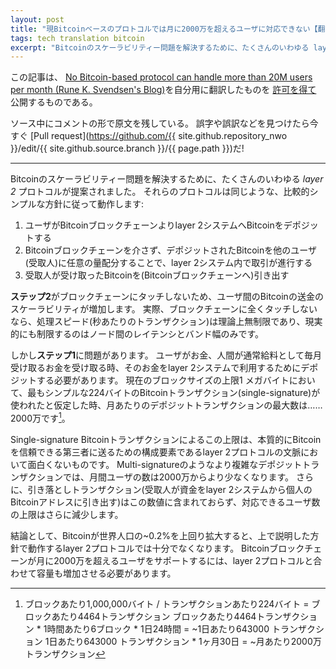 ```yaml
---
layout: post
title: "現Bitcoinベースのプロトコルでは月に2000万を超えるユーザに対応できない【翻訳】"
tags: tech translation bitcoin
excerpt: "Bitcoinのスケーラビリティー問題を解決するために、たくさんのいわゆる layer 2 プロトコルが提案されました。 それらのプロトコルは同じような、比較的シンプルな方針に従って動作します:"
---
```


この記事は、
[No Bitcoin-based protocol can handle more than 20M users per month (Rune K. Svendsen's Blog)](https://runeksvendsen.github.io/blog/posts/2017-10-08-no-bitcoin-based-protocol-can-handle-more-than-20m-users-per-month.html)を自分用に翻訳したものを
[許可を得て](https://twitter.com/runeksvendsen/status/919218487167471617)
公開するものである。

ソース中にコメントの形で原文を残している。
誤字や誤訳などを見つけたら今すぐ
[Pull request](https://github.com/{{ site.github.repository_nwo }}/edit/{{ site.github.source.branch }}/{{ page.path }})だ!

---
<!-- To solve Bitcoin’s scalability challenge, many so-called _layer 2_ protocols have been proposed. All of these protocols operate on the same, relatively simple, principle: -->

Bitcoinのスケーラビリティー問題を解決するために、たくさんのいわゆる _layer 2_ プロトコルが提案されました。
それらのプロトコルは同じような、比較的シンプルな方針に従って動作します:

<!-- 1.  User deposits bitcoins (via the Bitcoin blockchain) into the layer 2 system
2.  Stuff happens within the layer 2 system – without touching the Bitcoin blockchain – which assigns arbitrarily small parts of the deposited bitcoins to other users (recipients) in the system
3.  Recipients withdraw received bitcoins (into the Bitcoin blockchain) -->

1. ユーザがBitcoinブロックチェーンよりlayer 2システムへBitcoinをデポジットする
2. Bitcoinブロックチェーンを介さず、デポジットされたBitcoinを他のユーザ(受取人)に任意の量配分することで、layer 2システム内で取引が進行する
3. 受取人が受け取ったBitcoinを(Bitcoinブロックチェーンへ)引き出す

<!-- This increases the scalability of transferring bitcoins from user to user, since at _Step 2_ nothing touches the blockchain. In fact, since nothing touches the blockchain, the transaction speed (as measured in transactions per second) is theoretically unlimited, and in practice only limited by latency and bandwidth between nodes. -->
**ステップ2**がブロックチェーンにタッチしないため、ユーザ間のBitcoinの送金のスケーラビリティが増加します。
実際、ブロックチェーンに全くタッチしないなら、処理スピード(秒あたりのトランザクション)は理論上無制限であり、現実的にも制限するのはノード間のレイテンシとバンド幅のみです。

<!-- The problem, however, is _Step 1_. When a user receives money – which humans usually receive monthly as wages/salaries – they need to deposit it into the layer 2 system, in order for it to be available within it. At the current block size limit of 1 MB, the maximum number of deposit transactions per month – assuming the simplest Bitcoin transaction (single-signature) with a size of 224 bytes is used – is 20 million[^1]. -->

しかし**ステップ1**に問題があります。
ユーザがお金、人間が通常給料として毎月受け取るお金を受け取る時、そのお金をlayer 2システムで利用するためにデポジットする必要があります。
現在のブロックサイズの上限1 メガバイトにおいて、最もシンプルな224バイトのBitcoinトランザクション(single-signature)が使われたと仮定した時、月あたりのデポジットトランザクションの最大数は……2000万です[^1]。

<!-- [^1]: 1,000,000 bytes per block/224 bytes per transactions = 4464 tx/block  
    4464 tx/block*6 blocks per hour*24 hours per day = ~643000 tx/day  
    643000 tx/day*30 days per month = ~20 million tx/month -->

[^1]: ブロックあたり1,000,000バイト / トランザクションあたり224バイト = ブロックあたり4464トランザクション
    ブロックあたり4464トランザクション * 1時間あたり6ブロック * 1日24時間 = ~1日あたり643000 トランザクション
    1日あたり643000 トランザクション * 1ヶ月30日 = ~月あたり2000万トランザクション

<!-- This is a maximum, since a single-signature Bitcoin transaction isn’t very interesting in the context of layer 2 protocols (it essentially constitutes sending your bitcoins to a trusted third party). Thus, with more complex (e.g. multi-signature) deposit transactions, the number of monthly users will be less than 20 million. Furthermore, this figure does not include the withdrawal transactions (where recipients withdraw funds from the layer 2 system to their private Bitcoin address), which will decrease the maximum number of supported users even further. -->

Single-signature Bitcoinトランザクションによるこの上限は、本質的にBitcoinを信頼できる第三者に送るための構成要素であるlayer 2プロトコルの文脈において面白くないものです。
Multi-signatureのようなより複雑なデポジットトランザクションでは、月間ユーザの数は2000万からより少なくなります。
さらに、引き落としトランザクション(受取人が資金をlayer 2システムから個人のBitcoinアドレスに引き出す)はこの数値に含まれておらず、対応できるユーザ数の上限はさらに減少します。

<!-- In conclusion, if Bitcoin is to scale to more than ~0.2% of the world’s population, layer 2 protocols – operating on the principle described above – will not be sufficient. The Bitcoin blockchain will need to increase its capacity in conjunction with layer 2 protocols, or it will not have sufficient capacity to support more than – at most – 20 million users per month. -->

結論として、Bitcoinが世界人口の~0.2%を上回り拡大すると、上で説明した方針で動作するlayer 2プロトコルでは十分でなくなります。
Bitcoinブロックチェーンが月に2000万を超えるユーザをサポートするには、layer 2プロトコルと合わせて容量も増加させる必要があります。